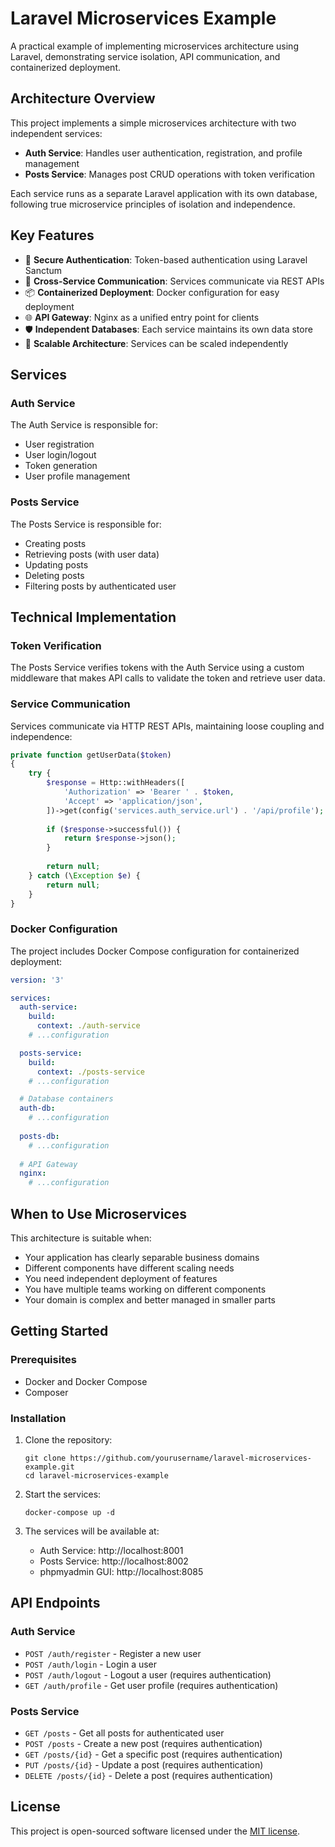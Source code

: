 # Laravel Microservices Example

A practical example of implementing microservices architecture using Laravel, demonstrating service isolation, API communication, and containerized deployment.

## Architecture Overview

This project implements a simple microservices architecture with two independent services:

- **Auth Service**: Handles user authentication, registration, and profile management
- **Posts Service**: Manages post CRUD operations with token verification

Each service runs as a separate Laravel application with its own database, following true microservice principles of isolation and independence.

## Key Features

- 🔐 **Secure Authentication**: Token-based authentication using Laravel Sanctum
- 🔄 **Cross-Service Communication**: Services communicate via REST APIs
- 📦 **Containerized Deployment**: Docker configuration for easy deployment
- 🌐 **API Gateway**: Nginx as a unified entry point for clients
- 🛡️ **Independent Databases**: Each service maintains its own data store
- 🚀 **Scalable Architecture**: Services can be scaled independently

## Services

### Auth Service

The Auth Service is responsible for:

- User registration
- User login/logout
- Token generation
- User profile management

### Posts Service

The Posts Service is responsible for:

- Creating posts
- Retrieving posts (with user data)
- Updating posts
- Deleting posts
- Filtering posts by authenticated user

## Technical Implementation

### Token Verification

The Posts Service verifies tokens with the Auth Service using a custom middleware that makes API calls to validate the token and retrieve user data.

### Service Communication

Services communicate via HTTP REST APIs, maintaining loose coupling and independence:

```php
private function getUserData($token)
{
    try {
        $response = Http::withHeaders([
            'Authorization' => 'Bearer ' . $token,
            'Accept' => 'application/json',
        ])->get(config('services.auth_service.url') . '/api/profile');
        
        if ($response->successful()) {
            return $response->json();
        }
        
        return null;
    } catch (\Exception $e) {
        return null;
    }
}
```

### Docker Configuration

The project includes Docker Compose configuration for containerized deployment:

```yaml
version: '3'

services:
  auth-service:
    build:
      context: ./auth-service
    # ...configuration

  posts-service:
    build:
      context: ./posts-service
    # ...configuration

  # Database containers
  auth-db:
    # ...configuration
    
  posts-db:
    # ...configuration
    
  # API Gateway
  nginx:
    # ...configuration
```

## When to Use Microservices

This architecture is suitable when:

- Your application has clearly separable business domains
- Different components have different scaling needs
- You need independent deployment of features
- You have multiple teams working on different components
- Your domain is complex and better managed in smaller parts

## Getting Started

### Prerequisites

- Docker and Docker Compose
- Composer

### Installation

1. Clone the repository:
   ```
   git clone https://github.com/yourusername/laravel-microservices-example.git
   cd laravel-microservices-example
   ```

2. Start the services:
   ```
   docker-compose up -d
   ```

3. The services will be available at:
   - Auth Service: http://localhost:8001
   - Posts Service: http://localhost:8002
   - phpmyadmin GUI: http://localhost:8085

## API Endpoints

### Auth Service

- `POST /auth/register` - Register a new user
- `POST /auth/login` - Login a user
- `POST /auth/logout` - Logout a user (requires authentication)
- `GET /auth/profile` - Get user profile (requires authentication)

### Posts Service

- `GET /posts` - Get all posts for authenticated user
- `POST /posts` - Create a new post (requires authentication)
- `GET /posts/{id}` - Get a specific post (requires authentication)
- `PUT /posts/{id}` - Update a post (requires authentication)
- `DELETE /posts/{id}` - Delete a post (requires authentication)

## License

This project is open-sourced software licensed under the [MIT license](https://opensource.org/licenses/MIT).
